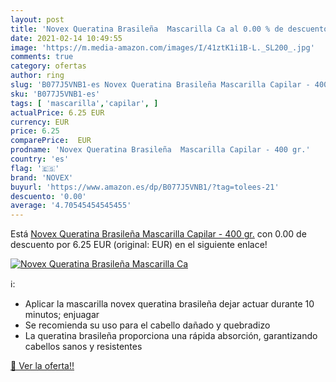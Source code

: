 ```yaml
---
layout: post
title: 'Novex Queratina Brasileña  Mascarilla Ca al 0.00 % de descuento'
date: 2021-02-14 10:49:55
image: 'https://m.media-amazon.com/images/I/41ztK1i1B-L._SL200_.jpg'
comments: true
category: ofertas
author: ring
slug: 'B077J5VNB1-es Novex Queratina Brasileña Mascarilla Capilar - 400 gr.'
sku: 'B077J5VNB1-es'
tags: [ 'mascarilla','capilar', ]
actualPrice: 6.25 EUR
currency: EUR
price: 6.25
comparePrice:  EUR
prodname: 'Novex Queratina Brasileña  Mascarilla Capilar - 400 gr.'
country: 'es'
flag: '🇪🇸'
brand: 'NOVEX'
buyurl: 'https://www.amazon.es/dp/B077J5VNB1/?tag=tolees-21'
descuento: '0.00'
average: '4.70545454545455'
---
```


Está [Novex Queratina Brasileña  Mascarilla Capilar - 400 gr.](https://www.amazon.es/dp/B077J5VNB1/?tag=tolees-21) con 0.00 de descuento por 6.25 EUR (original:  EUR) en el siguiente enlace!

[![Novex Queratina Brasileña  Mascarilla Ca](https://m.media-amazon.com/images/I/41ztK1i1B-L._SL200_.jpg)](https://www.amazon.es/dp/B077J5VNB1/?tag=tolees-21)

ℹ️:

- Aplicar la mascarilla novex queratina brasileña dejar actuar durante 10 minutos; enjuagar
- Se recomienda su uso para el cabello dañado y quebradizo
- La queratina brasileña proporciona una rápida absorción, garantizando cabellos sanos y resistentes

[🛒 Ver la oferta!!](https://www.amazon.es/dp/B077J5VNB1/?tag=tolees-21)
